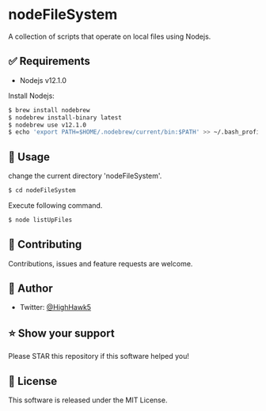 # nodeFileSystem
A collection of scripts that operate on local files using Nodejs.

## ✅ Requirements
- Nodejs v12.1.0

Install Nodejs:

```bash
$ brew install nodebrew
$ nodebrew install-binary latest
$ nodebrew use v12.1.0
$ echo 'export PATH=$HOME/.nodebrew/current/bin:$PATH' >> ~/.bash_profile
```

## 🚀 Usage

change the current directory 'nodeFileSystem'.

```bash
$ cd nodeFileSystem
```

Execute following command.

```bash
$ node listUpFiles
```

## 🤝 Contributing
Contributions, issues and feature requests are welcome.

## 👤 Author
- Twitter: [@HighHawk5](https://twitter.com/HighHawk5)

## ⭐️ Show your support
Please STAR this repository if this software helped you!

## 📝 License
This software is released under the MIT License.
